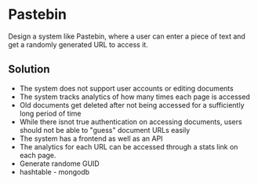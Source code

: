 # Pastebin

Design a system like Pastebin, where a user can enter a piece of text and get a randomly generated URL to access it.

## Solution

+ The system does not support user accounts or editing documents
+ The system tracks analytics of how many times each page is accessed
+ Old documents get deleted after not being accessed for a sufficiently long period of time
+ While there isnot true authentication on accessing documents, users should not be able to "guess" document URLs easily
+ The system has a frontend as well as an API
+ The analytics for each URL can be accessed through a stats link on each page.
+ Generate randome GUID
+ hashtable - mongodb

